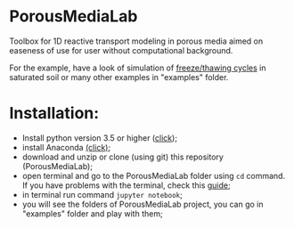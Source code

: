 # PorousMediaLab

Toolbox for 1D reactive transport modeling in porous media aimed on easeness of use for user without computational background.

For the example, have a look of simulation of [freeze/thawing cycles](https://github.com/biogeochemistry/PorousMediaLab/blob/master/examples/FT_presentation_simple_3.ipynb) in saturated soil or many other examples in "examples" folder.


# Installation:

- Install python version 3.5 or higher ([click](https://www.python.org/downloads/));
- install Anaconda [(click)](https://www.anaconda.com/download/);
- download and unzip or clone (using git) this repository (PorousMediaLab);
- open terminal and go to the PorousMediaLab folder using ```cd``` command. If you have problems with the terminal, check this [guide](https://www.davidbaumgold.com/tutorials/command-line/);
- in terminal run command ```jupyter notebook```;
- you will see the folders of PorousMediaLab project, you can go in "examples" folder and play with them;

